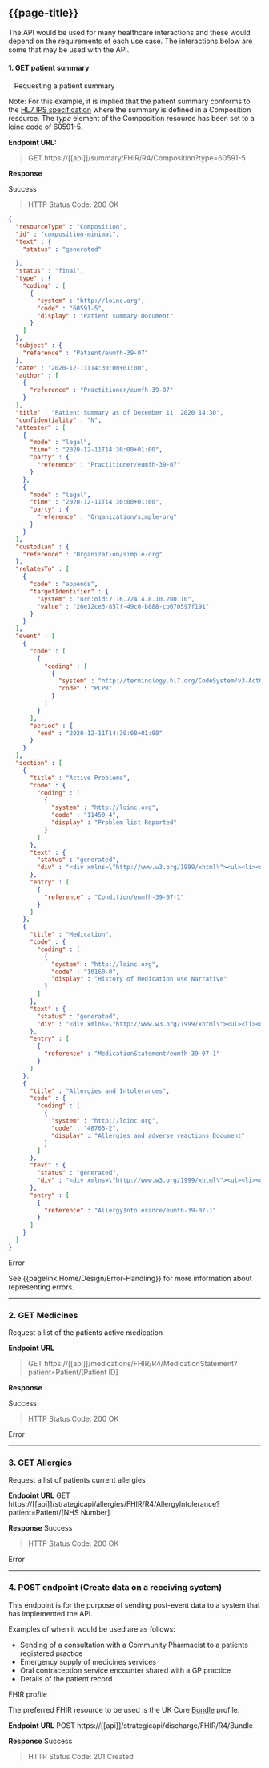## {{page-title}}

The API would be used for many healthcare interactions and these would depend on the requirements of each use case. The interactions below are some that may be used with the API.





#### 1. GET patient summary
&nbsp;&nbsp; Requesting a patient summary

Note: For this example, it is implied that the patient summary conforms to the [HL7 IPS specification](https://hl7.org/fhir/uv/ips/)  where the summary is defined in a Composition resource.
The _type_ element of the Composition resource has been set to a loinc code of 60591-5.


__Endpoint URL:__ 
> GET https://[[api]]/summary/FHIR/R4/Composition?type=60591-5


__Response__

Success

> HTTP Status Code: 200 OK 

```json
{
  "resourceType" : "Composition",
  "id" : "composition-minimal",
  "text" : {
    "status" : "generated"

  },
  "status" : "final",
  "type" : {
    "coding" : [
      {
        "system" : "http://loinc.org",
        "code" : "60591-5",
        "display" : "Patient summary Document"
      }
    ]
  },
  "subject" : {
    "reference" : "Patient/eumfh-39-07"
  },
  "date" : "2020-12-11T14:30:00+01:00",
  "author" : [
    {
      "reference" : "Practitioner/eumfh-39-07"
    }
  ],
  "title" : "Patient Summary as of December 11, 2020 14:30",
  "confidentiality" : "N",
  "attester" : [
    {
      "mode" : "legal",
      "time" : "2020-12-11T14:30:00+01:00",
      "party" : {
        "reference" : "Practitioner/eumfh-39-07"
      }
    },
    {
      "mode" : "legal",
      "time" : "2020-12-11T14:30:00+01:00",
      "party" : {
        "reference" : "Organization/simple-org"
      }
    }
  ],
  "custodian" : {
    "reference" : "Organization/simple-org"
  },
  "relatesTo" : [
    {
      "code" : "appends",
      "targetIdentifier" : {
        "system" : "urn:oid:2.16.724.4.8.10.200.10",
        "value" : "20e12ce3-857f-49c0-b888-cb670597f191"
      }
    }
  ],
  "event" : [
    {
      "code" : [
        {
          "coding" : [
            {
              "system" : "http://terminology.hl7.org/CodeSystem/v3-ActClass",
              "code" : "PCPR"
            }
          ]
        }
      ],
      "period" : {
        "end" : "2020-12-11T14:30:00+01:00"
      }
    }
  ],
  "section" : [
    {
      "title" : "Active Problems",
      "code" : {
        "coding" : [
          {
            "system" : "http://loinc.org",
            "code" : "11450-4",
            "display" : "Problem list Reported"
          }
        ]
      },
      "text" : {
        "status" : "generated",
        "div" : "<div xmlns=\"http://www.w3.org/1999/xhtml\"><ul><li><div><b>Condition Name</b>: Acute myocardial infarction of anterior wall</div><div><b>Code</b>: <span>54329005</span></div><div><b>Status</b>: <span>Active</span></div></li></ul></div>"
      },
      "entry" : [
        {
          "reference" : "Condition/eumfh-39-07-1"
        }
      ]
    },
    {
      "title" : "Medication",
      "code" : {
        "coding" : [
          {
            "system" : "http://loinc.org",
            "code" : "10160-0",
            "display" : "History of Medication use Narrative"
          }
        ]
      },
      "text" : {
        "status" : "generated",
        "div" : "<div xmlns=\"http://www.w3.org/1999/xhtml\"><ul><li><div><b>Medication Name</b>: Simvastatin 40 MG Disintegrating Oral Tablet</div><div><b>Code</b>: <span>C10AA01</span></div><div><b>Status</b>: <span>Active, started 2014</span></div><div>Instructions: Take 40 mg/day</div></li></ul></div>"
      },
      "entry" : [
        {
          "reference" : "MedicationStatement/eumfh-39-07-1"
        }
      ]
    },
    {
      "title" : "Allergies and Intolerances",
      "code" : {
        "coding" : [
          {
            "system" : "http://loinc.org",
            "code" : "48765-2",
            "display" : "Allergies and adverse reactions Document"
          }
        ]
      },
      "text" : {
        "status" : "generated",
        "div" : "<div xmlns=\"http://www.w3.org/1999/xhtml\"><ul><li><div><b>Allergy Name</b>: No known allergies</div><div><b>Verification Status</b>: Confirmed</div><div><b>Reaction</b>: <span>no information</span></div></li></ul></div>"
      },
      "entry" : [
        {
          "reference" : "AllergyIntolerance/eumfh-39-07-1"
        }
      ]
    }
  ]
}
```

Error

See {{pagelink:Home/Design/Error-Handling}} for more information about representing errors.

---

### 2. GET Medicines

Request a list of the patients active medication

__Endpoint URL__ 
> GET https://[[api]]/medications/FHIR/R4/MedicationStatement?patient=Patient/[Patient ID]

__Response__


Success

> HTTP Status Code: 200 OK 

Error

---

### 3. GET Allergies

Request a list of patients current allergies

__Endpoint URL__ GET https://[[api]]/strategicapi/allergies/FHIR/R4/AllergyIntolerance?patient=Patient/[NHS Number]

__Response__
Success

> HTTP Status Code: 200 OK 

Error

---

### 4. POST endpoint (Create data on a receiving system)

This endpoint is for the purpose of sending post-event data to a system that has implemented the API. 

Examples of when it would be used are as follows:

- Sending of a consultation with a Community Pharmacist to a patients registered practice
- Emergency supply of medicines services
- Oral contraception service encounter shared with a GP practice
- Details of the patient record 

FHIR profile

The preferred FHIR resource to be used is the UK Core [Bundle](https://simplifier.net/hl7fhirukcorer4/ukcore-bundle) profile.


__Endpoint URL__ POST https://[[api]]/strategicapi/discharge/FHIR/R4/Bundle


__Response__
Success

> HTTP Status Code: 201 Created



